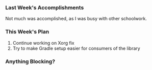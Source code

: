 ### Last Week's Accomplishments

Not much was accomplished, as I was busy with other schoolwork.


### This Week's Plan

1. Continue working on Xorg fix
2. Try to make Gradle setup easier for consumers of the library


### Anything Blocking?
